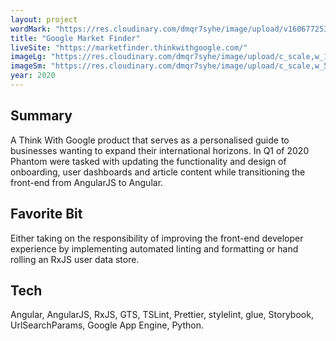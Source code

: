 ```yaml
---
layout: project
wordMark: "https://res.cloudinary.com/dmqr7syhe/image/upload/v1606772530/jackhkmatthews.com/icons/sans_mtwbbu.svg"
title: "Google Market Finder"
liveSite: "https://marketfinder.thinkwithgoogle.com/"
imageLg: "https://res.cloudinary.com/dmqr7syhe/image/upload/c_scale,w_1000/v1576699880/jackhkmatthews.com/images/market-finder-screen_vk3pdl.png"
imageSm: "https://res.cloudinary.com/dmqr7syhe/image/upload/c_scale,w_500/v1576699880/jackhkmatthews.com/images/market-finder-screen_vk3pdl.png"
year: 2020
---
```


## Summary

A Think With Google product that serves as a personalised guide to businesses wanting to expand their international horizons. In Q1 of 2020 Phantom were tasked with updating the functionality and design of onboarding, user dashboards and article content while transitioning the front-end from AngularJS to Angular.

## Favorite Bit

Either taking on the responsibility of improving the front-end developer experience by implementing automated linting and formatting or hand rolling an RxJS user data store.

## Tech

Angular, AngularJS, RxJS, GTS, TSLint, Prettier, stylelint, glue, Storybook, UrlSearchParams, Google App Engine, Python.
